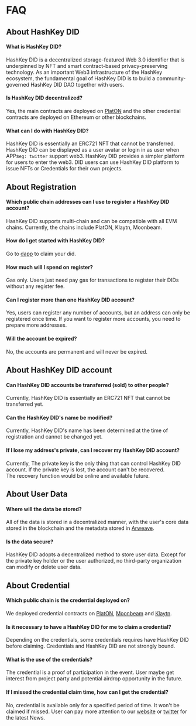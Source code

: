 # FAQ

## About HashKey DID

#### What is HashKey DID?

HashKey DID is a decentralized storage-featured Web 3.0 identifier that is underpinned by NFT and smart contract-based privacy-preserving technology. As an important Web3 infrastructure of the HashKey ecosystem, the fundamental goal of HashKey DID is to build a community-governed HashKey DID DAO together with users.

#### Is HashKey DID decentralized?

Yes, the main contracts are deployed on [PlatON](https://www.platon.network) and the other credential contracts are deployed on Ethereum or other blockchains.

#### What can I do with HashKey DID?

HashKey DID is essentially an ERC721 NFT that cannot be transferred. HashKey DID can be displayed as a user avatar or login in as user when APPs`eg: twitter` support web3. HashKey DID provides a simpler platform for users to enter the web3. DID users can use HashKey DID platform to issue NFTs or Credentials for their own projects.

## About Registration

#### Which public chain addresses can I use to register a HashKey DID account?

HashKey DID supports multi-chain and can be compatible with all EVM chains. Currently, the chains include PlatON, Klaytn, Moonbeam.

#### How do I get started with HashKey DID?

Go to [dapp](https://app.hashkey.id/#/) to claim your did.

#### How much will I spend on register?

Gas only. Users just need pay gas for transactions to register their DIDs without any register fee.

#### Can I register more than one HashKey DID account?

Yes, users can register any number of accounts, but an address can only be registered once time. If you want to register more accounts, you need to prepare more addresses.

#### Will the account be expired?

No, the accounts are permanent and will never be expired.

## About HashKey DID account

#### Can HashKey DID accounts be transferred (sold) to other people?

Currently, HashKey DID is essentially an ERC721 NFT that cannot be transferred yet.

#### Can the HashKey DID's name be modified?

Currently, HashKey DID's name has been determined at the time of registration and cannot be changed yet.

#### If I lose my address's private, can I recover my HashKey DID account?

Currently, The private key is the only thing that can control HashKey DID account. If the private key is lost, the account can't be recovered.\
The recovery function would be online and available future.

## About User Data

#### Where will the data be stored?

All of the data is stored in a decentralized manner, with the user's core data stored in the blockchain and the metadata stored in [Arweave](https://www.arweave.org/).

#### Is the data secure?

HashKey DID adopts a decentralized method to store user data. Except for the private key holder or the user authorized, no third-party organization can modify or delete user data.

## About Credential

#### Which public chain is the credential deployed on?

We deployed credential contracts on [PlatON](https://www.platon.network), [Moonbeam](https://moonbeam.network/) and [Klaytn](https://klaytn.foundation/).

#### Is it necessary to have a HashKey DID for me to claim a credential?

Depending on the credentials, some credentials requires have HashKey DID before claiming. Credentials and HashKey DID are not strongly bound.

#### What is the use of the credentials?

The credential is a proof of participation in the event. User maybe get interest from project party and potential airdrop opportunity in the future.

#### If I missed the credential claim time, how can I get the credential?

No, credential is available only for a specified period of time. It won't be claimed if missed. User can pay more attention to our [website](https://www.hashkey.id/credential) or [twitter](https://twitter.com/HashKeyDID) for the latest News.
